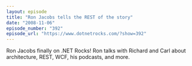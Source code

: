 ```yaml
---
layout: episode
title: "Ron Jacobs tells the REST of the story"
date: "2008-11-06"
episode_number: "392"
episode_url: "https://www.dotnetrocks.com/?show=392"
---
```


Ron Jacobs finally on .NET Rocks! Ron talks with Richard and Carl about architecture, REST, WCF, his podcasts, and more.
